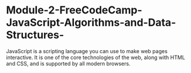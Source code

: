 # Module-2-FreeCodeCamp-JavaScript-Algorithms-and-Data-Structures-
JavaScript is a scripting language you can use to make web pages interactive. It is one of the core technologies of the web, along with HTML and CSS, and is supported by all modern browsers.
